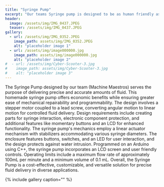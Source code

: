 ```yaml
---
title: "Syringe Pump"
excerpt: "Our teams Syringe pump is designed to be as human friendly as possible, outfitted with and LCD screen, multiple selection buttons and a turn-knob."
header:
  image: /assets/img/IMG_0437.JPEG
  teaser: /assets/img/IMG_0437.JPEG
gallery:
  - url: /assets/img/IMG_0352.JPEG
    image_path: assets/img/IMG_0352.JPEG
    alt: "placeholder image 1"
  - url: /assets/img/image000000.jpg
    image_path: assets/img/image000000.jpg
    alt: "placeholder image 2"
#  - url: /assets/img/Cyber-Scooter-3.jpg
#    image_path: assets/img/Cyber-Scooter-3.jpg
#    alt: "placeholder image 3"
---
```


The Syringe Pump designed by our team (Machine Maestros) serves the purpose of delivering precise and accurate amounts of fluid. This homemade syringe pump offers economic benefits while ensuring greater ease of mechanical repairability and programmability. The design involves a stepper motor coupled to a lead screw, converting angular motion to linear motion for controlled fluid delivery. Design requirements include creating parts for syringe interaction, electronic component protection, and additional features like momentary buttons and an LCD for enhanced functionality. The syringe pump's mechanics employ a linear actuator mechanism with stabilizers accommodating various syringe diameters. The enclosure features buttons, switches, and an LED for user interaction, and the design protects against water intrusion. Programmed on an Arduino using C++, the syringe pump incorporates an LCD screen and user friendly controls. Operating limits include a maximum flow rate of approximately 100mL per minute and a minimum volume of 0.1 mL. Overall, the Syringe Pump is a cost-effective, customizable, and versatile solution for precise fluid delivery in diverse applications.

{% include gallery caption="" %}
